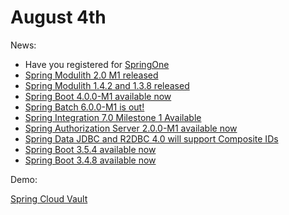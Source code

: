 # August 4th

News:

- Have you registered for [SpringOne](https://springone.io)
- [Spring Modulith 2.0 M1 released](https://spring.io/blog/2025/07/26/spring-modulith-2-0-M1-released)
- [Spring Modulith 1.4.2 and 1.3.8 released](https://spring.io/blog/2025/07/25/spring-modulith-1-4-2-and-1-3-8-released)
- [Spring Boot 4.0.0-M1 available now](https://spring.io/blog/2025/07/24/spring-boot-4-0-0-M1-available-now)
- [Spring Batch 6.0.0-M1 is out!](https://spring.io/blog/2025/07/23/spring-batch-6)
- [Spring Integration 7.0 Milestone 1 Available](https://spring.io/blog/2025/07/23/spring-integration-7-0-M1-released)
- [Spring Authorization Server 2.0.0-M1 available now](https://spring.io/blog/2025/07/22/spring-authorization-server-2-0-0-M1-available-now)
- [Spring Data JDBC and R2DBC 4.0 will support Composite IDs](https://spring.io/blog/2025/07/22/spring-data-jdbc-composite-id)
- [Spring Boot 3.5.4 available now](https://spring.io/blog/2025/07/24/spring-boot-3-5-4-available-now)
- [Spring Boot 3.4.8 available now](https://spring.io/blog/2025/07/24/spring-boot-3-4-8-available-now)

Demo:

[Spring Cloud Vault](https://github.com/dashaun/spring-cloud-vault-demo)